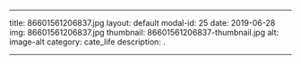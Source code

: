 
---
title: 86601561206837.jpg
layout: default
modal-id: 25
date: 2019-06-28
img: 86601561206837.jpg
thumbnail: 86601561206837-thumbnail.jpg
alt: image-alt
category: cate_life
description: .

---
